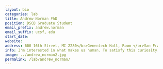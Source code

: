 ```yaml
---
layout: bio
categories: lab
title: Andrew Norman PhD
position: DSCB Graduate Student
email_prefix: andrew.norman
email_suffix: ucsf, edu
start_date:
website:
address: 600 16th Street, MC 2280</br>Genentech Hall, Room </br>San Francisco, CA 94158-</br>
info: I'm interested in what makes us human. To satisfy this curiosity, I'm studying the effect of a human-evolved, hedgehog pathway associated gene enhancer and its role in sperm formation. Evolution doesn't just care about brains!
image: ../andrew_norman2.jpg
permalink: /lab/andrew_norman/
---
```

